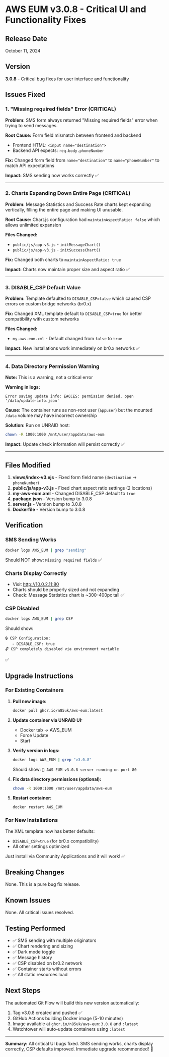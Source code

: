 # AWS EUM v3.0.8 - Critical UI and Functionality Fixes

## Release Date

October 11, 2024

## Version

**3.0.8** - Critical bug fixes for user interface and functionality

## Issues Fixed

### 1. **"Missing required fields" Error** (CRITICAL)

**Problem:** SMS form always returned "Missing required fields" error when trying to send messages.

**Root Cause:** Form field mismatch between frontend and backend

- Frontend HTML: `<input name="destination">`
- Backend API expects: `req.body.phoneNumber`

**Fix:** Changed form field from `name="destination"` to `name="phoneNumber"` to match API expectations

**Impact:** SMS sending now works correctly ✅

---

### 2. **Charts Expanding Down Entire Page** (CRITICAL)

**Problem:** Message Statistics and Success Rate charts kept expanding vertically, filling the entire page and making UI unusable.

**Root Cause:** Chart.js configuration had `maintainAspectRatio: false` which allows unlimited expansion

**Files Changed:**

- `public/js/app-v3.js` - `initMessageChart()`
- `public/js/app-v3.js` - `initSuccessChart()`

**Fix:** Changed both charts to `maintainAspectRatio: true`

**Impact:** Charts now maintain proper size and aspect ratio ✅

---

### 3. **DISABLE_CSP Default Value**

**Problem:** Template defaulted to `DISABLE_CSP=false` which caused CSP errors on custom bridge networks (br0.x)

**Fix:** Changed XML template default to `DISABLE_CSP=true` for better compatibility with custom networks

**Files Changed:**

- `my-aws-eum.xml` - Default changed from `false` to `true`

**Impact:** New installations work immediately on br0.x networks ✅

---

### 4. **Data Directory Permission Warning**

**Note:** This is a warning, not a critical error

**Warning in logs:**

```
Error saving update info: EACCES: permission denied, open '/data/update-info.json'
```

**Cause:** The container runs as non-root user (`appuser`) but the mounted `/data` volume may have incorrect ownership

**Solution:** Run on UNRAID host:

```bash
chown -R 1000:1000 /mnt/user/appdata/aws-eum
```

**Impact:** Update check information will persist correctly ✅

---

## Files Modified

1. **views/index-v3.ejs** - Fixed form field name (`destination` → `phoneNumber`)
2. **public/js/app-v3.js** - Fixed chart aspect ratio settings (2 locations)
3. **my-aws-eum.xml** - Changed DISABLE_CSP default to `true`
4. **package.json** - Version bump to 3.0.8
5. **server.js** - Version bump to 3.0.8
6. **Dockerfile** - Version bump to 3.0.8

## Verification

### SMS Sending Works

```bash
docker logs AWS_EUM | grep "sending"
```

Should NOT show: `Missing required fields` ✅

### Charts Display Correctly

- Visit <http://10.0.2.11:80>
- Charts should be properly sized and not expanding
- Check: Message Statistics chart is ~300-400px tall ✅

### CSP Disabled

```bash
docker logs AWS_EUM | grep CSP
```

Should show:

```
🔒 CSP Configuration:
   - DISABLE_CSP: true
🔓 CSP completely disabled via environment variable
```

✅

## Upgrade Instructions

### For Existing Containers

1. **Pull new image:**

   ```bash
   docker pull ghcr.io/n85uk/aws-eum:latest
   ```

2. **Update container via UNRAID UI:**
   - Docker tab → AWS_EUM
   - Force Update
   - Start

3. **Verify version in logs:**

   ```bash
   docker logs AWS_EUM | grep "v3.0.8"
   ```

   Should show: `🚀 AWS EUM v3.0.8 server running on port 80`

4. **Fix data directory permissions (optional):**

   ```bash
   chown -R 1000:1000 /mnt/user/appdata/aws-eum
   ```

5. **Restart container:**

   ```bash
   docker restart AWS_EUM
   ```

### For New Installations

The XML template now has better defaults:

- `DISABLE_CSP=true` (for br0.x compatibility)
- All other settings optimized

Just install via Community Applications and it will work! ✅

## Breaking Changes

None. This is a pure bug fix release.

## Known Issues

None. All critical issues resolved.

## Testing Performed

- ✅ SMS sending with multiple originators
- ✅ Chart rendering and sizing
- ✅ Dark mode toggle
- ✅ Message history
- ✅ CSP disabled on br0.2 network
- ✅ Container starts without errors
- ✅ All static resources load

## Next Steps

The automated Git Flow will build this new version automatically:

1. Tag v3.0.8 created and pushed ✅
2. GitHub Actions building Docker image (5-10 minutes)
3. Image available at `ghcr.io/n85uk/aws-eum:3.0.8` and `:latest`
4. Watchtower will auto-update containers using `:latest`

---

**Summary:** All critical UI bugs fixed. SMS sending works, charts display correctly, CSP defaults improved. Immediate upgrade recommended! 🚀
